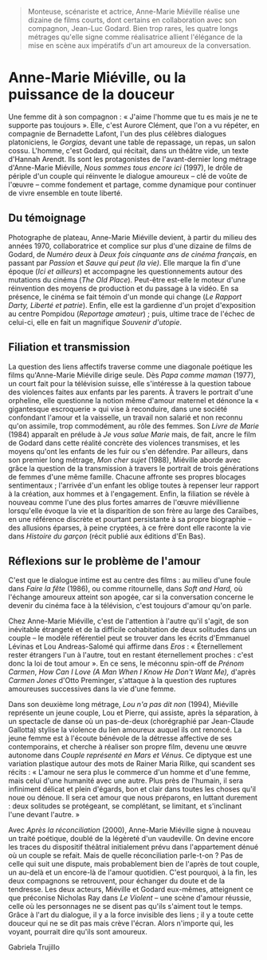 > Monteuse, scénariste et actrice, Anne-Marie Miéville réalise une dizaine de films courts, dont certains en collaboration avec son compagnon, Jean-Luc Godard. Bien trop rares, les quatre longs métrages qu'elle signe comme réalisatrice allient l'élégance de la mise en scène aux impératifs d'un art amoureux de la conversation.

# Anne-Marie Miéville, ou la puissance de la douceur

Une femme dit à son compagnon : « J'aime l'homme que tu es mais je ne te supporte pas toujours ». Elle, c'est Aurore Clément, que l'on a vu répéter, en compagnie de Bernadette Lafont, l'un des plus célèbres dialogues platoniciens, le _Gorgias,_ devant une table de repassage, un repas, un salon cossu. L'homme, c'est Godard, qui récitait, dans un théâtre vide, un texte d'Hannah Arendt. Ils sont les protagonistes de l'avant-dernier long métrage d'Anne-Marie Miéville, _Nous sommes tous encore ici_ (1997), le drôle de périple d'un couple qui réinvente le dialogue amoureux – clé de voûte de l'œuvre – comme fondement et partage, comme dynamique pour continuer de vivre ensemble en toute liberté.

## Du témoignage

Photographe de plateau, Anne-Marie Miéville devient, à partir du milieu des années 1970, collaboratrice et complice sur plus d'une dizaine de films de Godard, de _Numéro deux_ à _Deux fois cinquante ans de cinéma français_, en passant par _Passion_ et _Sauve qui peut (la vie)_. Elle marque la fin d'une époque (_Ici et ailleurs_) et accompagne les questionnements autour des mutations du cinéma (_The Old Place_). Peut-être est-elle le moteur d'une réinvention des moyens de production et du passage à la vidéo. En sa présence, le cinéma se fait témoin d'un monde qui change (_Le Rapport Darty, Liberté et patrie_). Enfin, elle est la gardienne d'un projet d'exposition au centre Pompidou (_Reportage amateur_) ; puis, ultime trace de l'échec de celui-ci, elle en fait un magnifique _Souvenir d'utopie_.

## Filiation et transmission

La question des liens affectifs traverse comme une diagonale poétique les films qu'Anne-Marie Miéville dirige seule. Dès _Papa comme maman_ (1977), un court fait pour la télévision suisse, elle s'intéresse à la question taboue des violences faites aux enfants par les parents. À travers le portrait d'une orpheline, elle questionne la notion même d'amour maternel et dénonce la « gigantesque escroquerie » qui vise à reconduire, dans une société confondant l'amour et la vaisselle, un travail non salarié et non reconnu qu'on assimile, trop commodément, au rôle des femmes. Son _Livre de Marie_ (1984) apparaît en prélude à _Je vous salue Marie_ mais, de fait, ancre le film de Godard dans cette réalité concrète des violences transmises, et les moyens qu'ont les enfants de les fuir ou s'en défendre. Par ailleurs, dans son premier long métrage, _Mon cher sujet_ (1988), Miéville aborde avec grâce la question de la transmission à travers le portrait de trois générations de femmes d'une même famille. Chacune affronte ses propres blocages sentimentaux ; l'arrivée d'un enfant les oblige toutes à repenser leur rapport à la création, aux hommes et à l'engagement. Enfin, la filiation se révèle à nouveau comme l'une des plus fortes amarres de l'œuvre miévillienne lorsqu'elle évoque la vie et la disparition de son frère au large des Caraïbes, en une référence discrète et pourtant persistante à sa propre biographie – des allusions éparses, à peine cryptées, à ce frère dont elle raconte la vie dans _Histoire du garçon_ (récit publié aux éditions d'En Bas).

## Réflexions sur le problème de l'amour

C'est que le dialogue intime est au centre des films : au milieu d'une foule dans _Faire la fête_ (1986), ou comme ritournelle, dans _Soft and Hard,_ où l'échange amoureux atteint son apogée, car si la conversation concerne le devenir du cinéma face à la télévision, c'est toujours d'amour qu'on parle.

Chez Anne-Marie Miéville, c'est de l'attention à l'autre qu'il s'agit, de son inévitable étrangeté et de la difficile cohabitation de deux solitudes dans un couple – le modèle référentiel peut se trouver dans les écrits d'Emmanuel Lévinas et Lou Andreas-Salomé qui affirme dans _Eros_ : « Éternellement rester étrangers l'un à l'autre, tout en restant éternellement proches : c'est donc la loi de tout amour ». En ce sens, le méconnu spin-off de _Prénom Carmen_, _How Can I Love (A Man When I Know He Don't Want Me),_ d'après _Carmen Jones_ d'Otto Preminger, s'attaque à la question des ruptures amoureuses successives dans la vie d'une femme.

Dans son deuxième long métrage, _Lou n'a pas dit non_ (1994), Miéville représente un jeune couple, Lou et Pierre, qui assiste, après la séparation, à un spectacle de danse où un pas-de-deux (chorégraphié par Jean-Claude Gallotta) stylise la violence du lien amoureux auquel ils ont renoncé. La jeune femme est à l'écoute bénévole de la détresse affective de ses contemporains, et cherche à réaliser son propre film, devenu une œuvre autonome dans _Couple représenté en Mars et Vénus_. Ce diptyque est une variation plastique autour des mots de Rainer Maria Rilke, qui scandent ses récits : « L'amour ne sera plus le commerce d'un homme et d'une femme, mais celui d'une humanité avec une autre. Plus près de l'humain, il sera infiniment délicat et plein d'égards, bon et clair dans toutes les choses qu'il noue ou dénoue. Il sera cet amour que nous préparons, en luttant durement : deux solitudes se protégeant, se complétant, se limitant, et s'inclinant l'une devant l'autre. »

Avec _Après la réconciliation_ (2000), Anne-Marie Miéville signe à nouveau un traité poétique, doublé de la légèreté d'un vaudeville. On devine encore les traces du dispositif théâtral initialement prévu dans l'appartement dénué où un couple se refait. Mais de quelle réconciliation parle-t-on ? Pas de celle qui suit une dispute, mais probablement bien de l'après de tout couple, un au-delà et un encore-là de l'amour quotidien. C'est pourquoi, à la fin, les deux compagnons se retrouvent, pour échanger du doute et de la tendresse. Les deux acteurs, Miéville et Godard eux-mêmes, atteignent ce que préconise Nicholas Ray dans _Le Violent_ – une scène d'amour réussie, celle où les personnages ne se disent pas qu'ils s'aiment tout le temps. Grâce à l'art du dialogue, il y a la force invisible des liens ; il y a toute cette douceur qui ne se dit pas mais crève l'écran. Alors n'importe qui, les voyant, pourrait dire qu'ils sont amoureux.

Gabriela Trujillo
